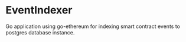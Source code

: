 # EventIndexer
Go application using go-ethereum for indexing smart contract events to postgres database instance.
